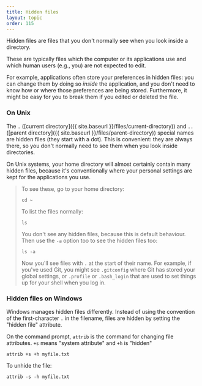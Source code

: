 ```yaml
---
title: Hidden files
layout: topic
order: 115
---
```


Hidden files are files that you don't normally see when you look inside a
directory.

These are typically files which the computer or its applications use and which
human users (e.g., you) are not expected to edit.

For example, applications often store your preferences in hidden files: you can
change them by doing so _inside_ the application, and you don't need to know
how or where those preferences are being stored. Furthermore, it might be easy
for you to break them if you edited or deleted the file.

### On Unix

The `.` ([current directory]({{ site.baseurl }}/files/current-directory)) and
`..` ([parent directory]({{ site.baseurl }}/files/parent-directory)) special
names are hidden files (they start with a dot). This is convenient: they are
always there, so you don't normally need to see them when you look inside
directories.

On Unix systems, your home directory will almost certainly contain many hidden
files, because it's conventionally where your personal settings are kept for
the applications you use.

> To see these, go to your home directory:
>
>     cd ~
>
> To list the files normally:
>
>     ls
>
> You don't see any hidden files, because this is default behaviour.
> Then use the `-a` option too to see the hidden files too:
>
>     ls -a
>
> Now you'll see files with `.` at the start of their name. For example, if
> you've used Git, you might see `.gitconfig` where Git has stored your
> global settings, or `.profile` or `.bash_login` that are used to set things
> up for your shell when you log in.

### Hidden files on Windows

Windows manages hidden files differently. Instead of using the convention of
the first-character `.` in the filename, files are hidden by setting the
"hidden file" attribute.

On the command prompt, `attrib` is the command for changing file attributes.
`+s` means "system attribute" and `+h` is "hidden"

    attrib +s +h myfile.txt

To unhide the file:

    attrib -s -h myfile.txt



